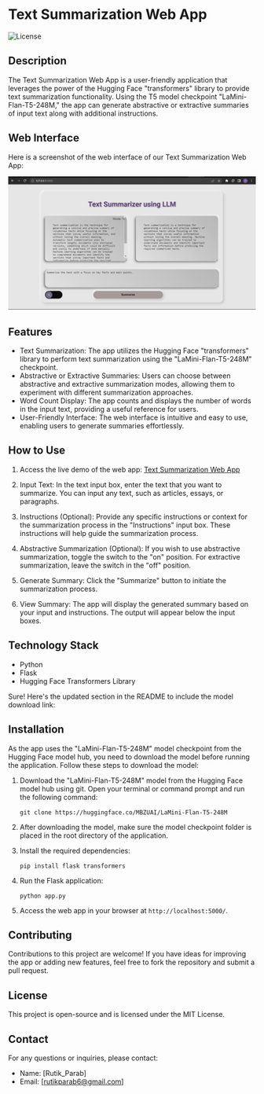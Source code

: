 # Text Summarization Web App

![License](https://img.shields.io/badge/License-MIT-blue.svg)

## Description

The Text Summarization Web App is a user-friendly application that leverages the power of the Hugging Face "transformers" library to provide text summarization functionality. Using the T5 model checkpoint "LaMini-Flan-T5-248M," the app can generate abstractive or extractive summaries of input text along with additional instructions.

## Web Interface

Here is a screenshot of the web interface of our Text Summarization Web App:

![Web App Screenshot](screenshots/app_interface.jpeg)

## Features

- Text Summarization: The app utilizes the Hugging Face "transformers" library to perform text summarization using the "LaMini-Flan-T5-248M" checkpoint.
- Abstractive or Extractive Summaries: Users can choose between abstractive and extractive summarization modes, allowing them to experiment with different summarization approaches.
- Word Count Display: The app counts and displays the number of words in the input text, providing a useful reference for users.
- User-Friendly Interface: The web interface is intuitive and easy to use, enabling users to generate summaries effortlessly.

## How to Use

1. Access the live demo of the web app: [Text Summarization Web App](http://your-domain.com/)

2. Input Text: In the text input box, enter the text that you want to summarize. You can input any text, such as articles, essays, or paragraphs.

3. Instructions (Optional): Provide any specific instructions or context for the summarization process in the "Instructions" input box. These instructions will help guide the summarization process.

4. Abstractive Summarization (Optional): If you wish to use abstractive summarization, toggle the switch to the "on" position. For extractive summarization, leave the switch in the "off" position.

5. Generate Summary: Click the "Summarize" button to initiate the summarization process.

6. View Summary: The app will display the generated summary based on your input and instructions. The output will appear below the input boxes.

## Technology Stack

- Python
- Flask
- Hugging Face Transformers Library

Sure! Here's the updated section in the README to include the model download link:

## Installation

As the app uses the "LaMini-Flan-T5-248M" model checkpoint from the Hugging Face model hub, you need to download the model before running the application. Follow these steps to download the model:

1. Download the "LaMini-Flan-T5-248M" model from the Hugging Face model hub using git. Open your terminal or command prompt and run the following command:

   ```
   git clone https://huggingface.co/MBZUAI/LaMini-Flan-T5-248M
   ```

2. After downloading the model, make sure the model checkpoint folder is placed in the root directory of the application.

3. Install the required dependencies:

   ```
   pip install flask transformers
   ```

4. Run the Flask application:

   ```
   python app.py
   ```

5. Access the web app in your browser at `http://localhost:5000/`.

## Contributing

Contributions to this project are welcome! If you have ideas for improving the app or adding new features, feel free to fork the repository and submit a pull request.

## License

This project is open-source and is licensed under the MIT License.

## Contact

For any questions or inquiries, please contact:

- Name: [Rutik_Parab]
- Email: [rutikparab6@gmail.com]
